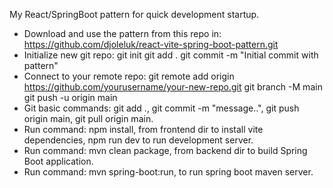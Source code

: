 My React/SpringBoot pattern for quick development startup.

+ Download and use the pattern from this repo in: https://github.com/djoleluk/react-vite-spring-boot-pattern.git
+ Initialize new git repo: 
git init
git add .
git commit -m "Initial commit with pattern"
+ Connect to your remote repo: 
git remote add origin https://github.com/yourusername/your-new-repo.git
git branch -M main
git push -u origin main
+ Git basic commands: git add ., git commit -m "message..", git push origin main, git pull origin main.
+ Run command: npm install, from frontend dir to install vite dependencies, npm run dev to run development server.
+ Run command: mvn clean package, from backend dir to build Spring Boot application.
+ Run command: mvn spring-boot:run, to run spring boot maven server.

